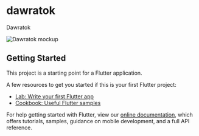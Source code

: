 # dawratok

Dawratok

![Dawratok mockup](https://user-images.githubusercontent.com/108319392/190515279-55f2214e-4495-46ae-82fd-dd77a4424021.jpg)


## Getting Started

This project is a starting point for a Flutter application.

A few resources to get you started if this is your first Flutter project:

- [Lab: Write your first Flutter app](https://flutter.dev/docs/get-started/codelab)
- [Cookbook: Useful Flutter samples](https://flutter.dev/docs/cookbook)

For help getting started with Flutter, view our
[online documentation](https://flutter.dev/docs), which offers tutorials,
samples, guidance on mobile development, and a full API reference.

